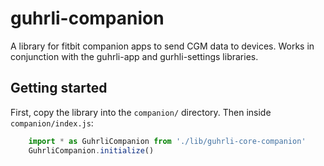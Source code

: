 # guhrli-companion

A library for fitbit companion apps to send CGM data to devices. Works in conjunction with the guhrli-app and gurhli-settings libraries.

## Getting started

First, copy the library into the `companion/` directory. Then inside `companion/index.js`:
```js
    import * as GuhrliCompanion from './lib/guhrli-core-companion'
    GuhrliCompanion.initialize()
```